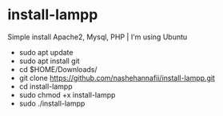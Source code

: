 # install-lampp
Simple install Apache2, Mysql, PHP | I'm using Ubuntu

- sudo apt update
- sudo apt install git
- cd $HOME/Downloads/
- git clone https://github.com/nashehannafii/install-lampp.git
- cd install-lampp
- sudo chmod +x install-lampp
- sudo ./install-lampp
